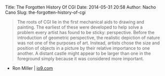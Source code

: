 Title: The Forgotten History Of CGI
Date: 2014-05-31 20:58
Author: Nacho Cano
Slug: the-forgotten-history-of-cgi

> The roots of CGI lie in the first mechanical aids to drawing and
> painting. The earliest of these were developed to help solve a problem
> every artist has found to be sticky: perspective. Before the
> introduction of geometric perspective, the realistic depiction of
> nature was not one of the purposes of art. Instead, artists chose the
> size and position of objects in a picture by their relative importance
> to one another. A distant castle might appear to be larger than one in
> the foreground simply because it was considered more important.

- Ron Miller | [io9.com][]

  [io9.com]: http://io9.com/the-forgotten-history-of-cgi-1536941205
    "The Forgotten History Of CGI"
